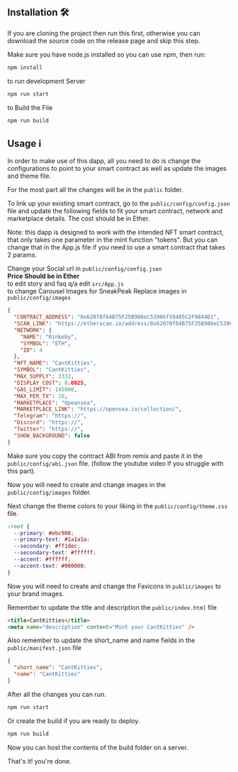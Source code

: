 
## Installation 🛠️

If you are cloning the project then run this first, otherwise you can download the source code on the release page and skip this step.

Make sure you have node.js installed so you can use npm, then run:

```sh
npm install
```

to run development Server

```sh
npm run start
```

to Build the File

```sh
npm run build
```

## Usage ℹ️

In order to make use of this dapp, all you need to do is change the configurations to point to your smart contract as well as update the images and theme file.

For the most part all the changes will be in the `public` folder.

To link up your existing smart contract, go to the `public/config/config.json` file and update the following fields to fit your smart contract, network and marketplace details. The cost should be in Ether.

Note: this dapp is designed to work with the intended NFT smart contract, that only takes one parameter in the mint function "tokens". But you can change that in the App.js file if you need to use a smart contract that takes 2 params.

Change your Social url in `public/config/config.json` <br>
<b> Price Should be in Ether </b> <br>
to edit story and faq q/a edit `src/App.js` <br>
to change Carousel Images for SneakPeak Replace images in `public/config/images`  <br>
```json
{
  "CONTRACT_ADDRESS": "0x62078f64B75F25B986eC53966f59485C2F9844D1", 
  "SCAN_LINK": "https://etherscan.io/address/0x62078f64B75F25B986eC53966f59485C2F9844D1",
  "NETWORK": {
    "NAME": "Rinkeby",
    "SYMBOL": "ETH",
    "ID": 4
  },
  "NFT_NAME": "CantKitties", 
  "SYMBOL": "CantKitties",
  "MAX_SUPPLY": 3333,
  "DISPLAY_COST": 0.0025,
  "GAS_LIMIT": 145000, 
  "MAX_PER_TX": 10,  
  "MARKETPLACE": "Opeansea",
  "MARKETPLACE_LINK": "https://opensea.io/collection/",
  "Telegram": "https://",
  "Discord": "https://",
  "Twitter": "https://",
  "SHOW_BACKGROUND": false
}

```

Make sure you copy the contract ABI from remix and paste it in the `public/config/abi.json` file.
(follow the youtube video if you struggle with this part).

Now you will need to create and change images in the `public/config/images` folder.

Next change the theme colors to your liking in the `public/config/theme.css` file.

```css
:root {
  --primary: #ebc908;
  --primary-text: #1a1a1a;
  --secondary: #ff1dec;
  --secondary-text: #ffffff;
  --accent: #ffffff;
  --accent-text: #000000;
}
```

Now you will need to create and change the Favicons in `public/images` to your brand images.

Remember to update the title and description the `public/index.html` file

```html
<title>CantKitties</title>
<meta name="description" content="Mint your CantKitties" />
```

Also remember to update the short_name and name fields in the `public/manifest.json` file

```json
{
  "short_name": "CantKitties",
  "name": "CantKitties"
}
```

After all the changes you can run.

```sh
npm run start
```

Or create the build if you are ready to deploy.

```sh
npm run build
```

Now you can host the contents of the build folder on a server.

That's it! you're done.
